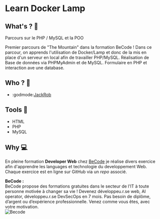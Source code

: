 # Learn Docker Lamp

## **What's ? :mag_right:**
Parcours sur le PHP / MySQL et la POO

Premier parcours de "The Mountain" dans la formation BeCode ! 
Dans ce parcour, on apprends l'utilisation de Docker/Lamp et donc de la mis en place d'un serveur en local afin de travailler PHP/MySQL.
Réalisation de Base de données via PHPMyAdmin et de MySQL. Formulaire en PHP et interaction ave une database.  

## **Who ? :busts_in_silhouette:**
- :godmode:[JackRob](https://github.com/JackRob)

## **Tools :wrench:** 
- HTML
- PHP
- MySQL

## **Why :computer:**
En pleine formation **Developer Web** chez [BeCode](https://becode.org/) je réalise divers exercice afin d'apprendre les languages et technologie du developpement Web. Chaque exercice est en ligne sur GitHub via un *repo* associé.  
 
**BeCode :**    
BeCode propose des formations gratuites dans le secteur de l’IT à toute personne motivée à changer sa vie ! Devenez développeu.r.se web, AI operator, développeu.r.se DevSecOps en 7 mois. Pas besoin de diplôme, d’argent ou d’expérience professionnelle. Venez comme vous êtes, avec votre motivation.  
![Becode](https://becode.org/app/uploads/2020/03/bc_mailsign_seal.png)
